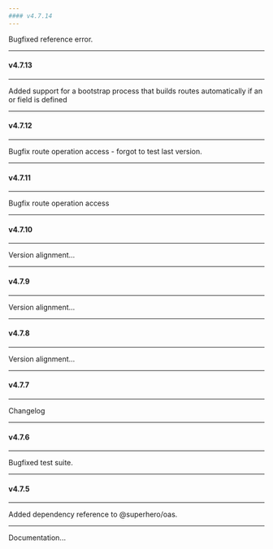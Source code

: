 ```yaml
---
#### v4.7.14
---
```


Bugfixed reference error.

---
#### v4.7.13
---

Added support for a bootstrap process that builds routes automatically if an  or  field is defined

---
#### v4.7.12
---

Bugfix route operation access - forgot to test last version.

---
#### v4.7.11
---

Bugfix route operation access

---
#### v4.7.10
---

Version alignment...

---
#### v4.7.9
---

Version alignment...

---
#### v4.7.8
---

Version alignment...

---
#### v4.7.7
---

Changelog

---
#### v4.7.6
---

Bugfixed test suite.

---
#### v4.7.5
---

Added dependency reference to @superhero/oas.

---

Documentation...
